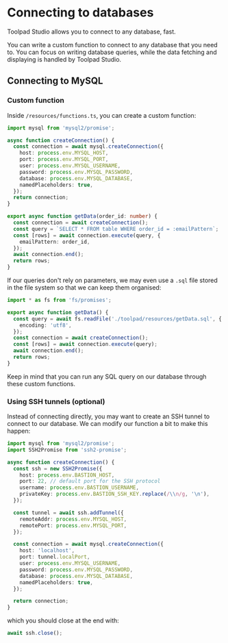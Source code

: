 # Connecting to databases

<p class="description">Toolpad Studio allows you to connect to any database, fast.</p>

You can write a custom function to connect to any database that you need to.
You can focus on writing database queries, while the data fetching and displaying is handled by Toolpad Studio.

## Connecting to MySQL

### Custom function

Inside `/resources/functions.ts`, you can create a custom function:

```ts
import mysql from 'mysql2/promise';

async function createConnection() {
  const connection = await mysql.createConnection({
    host: process.env.MYSQL_HOST,
    port: process.env.MYSQL_PORT,
    user: process.env.MYSQL_USERNAME,
    password: process.env.MYSQL_PASSWORD,
    database: process.env.MYSQL_DATABASE,
    namedPlaceholders: true,
  });
  return connection;
}

export async function getData(order_id: number) {
  const connection = await createConnection();
  const query = `SELECT * FROM table WHERE order_id = :emailPattern`;
  const [rows] = await connection.execute(query, {
    emailPattern: order_id,
  });
  await connection.end();
  return rows;
}
```

If our queries don't rely on parameters, we may even use a `.sql` file stored in the file system so that we can keep them organised:

```ts
import * as fs from 'fs/promises';

export async function getData() {
  const query = await fs.readFile('./toolpad/resources/getData.sql', {
    encoding: 'utf8',
  });
  const connection = await createConnection();
  const [rows] = await connection.execute(query);
  await connection.end();
  return rows;
}
```

Keep in mind that you can run any SQL query on our database through these custom functions.

### Using SSH tunnels (optional)

Instead of connecting directly, you may want to create an SSH tunnel to connect to our database. We can modify our function a bit to make this happen:

```ts
import mysql from 'mysql2/promise';
import SSH2Promise from 'ssh2-promise';

async function createConnection() {
  const ssh = new SSH2Promise({
    host: process.env.BASTION_HOST,
    port: 22, // default port for the SSH protocol
    username: process.env.BASTION_USERNAME,
    privateKey: process.env.BASTION_SSH_KEY.replace(/\\n/g, '\n'),
  });

  const tunnel = await ssh.addTunnel({
    remoteAddr: process.env.MYSQL_HOST,
    remotePort: process.env.MYSQL_PORT,
  });

  const connection = await mysql.createConnection({
    host: 'localhost',
    port: tunnel.localPort,
    user: process.env.MYSQL_USERNAME,
    password: process.env.MYSQL_PASSWORD,
    database: process.env.MYSQL_DATABASE,
    namedPlaceholders: true,
  });

  return connection;
}
```

which you should close at the end with:

```ts
await ssh.close();
```
